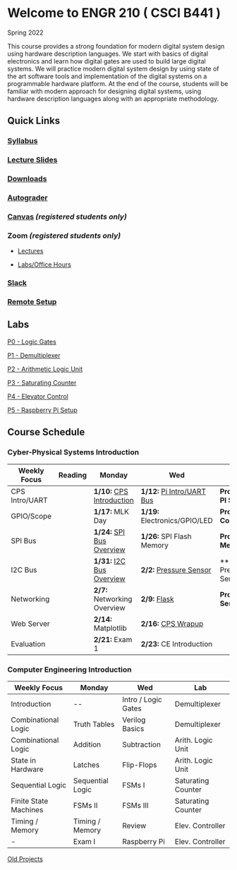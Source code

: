 # Welcome to ENGR 210 ( CSCI B441 )

Spring 2022

This course provides a strong foundation for modern digital system
design using hardware description languages. We start with basics of
digital electronics and learn how digital gates are used to build
large digital systems. We will practice modern digital system design
by using state of the art software tools and implementation of the
digital systems on a programmable hardware platform.  At the end of
the course, students will be familiar with modern approach for
designing digital systems, using hardware description languages along
with an appropriate methodology.

## Quick Links

### [Syllabus](syllabus.md)

### [Lecture Slides](http://github.com/engr210/lecture_slides)

### [Downloads](http://github.com/engr210/downloads) 

### [Autograder](https://autograder.sice.indiana.edu) 

### [Canvas](https://iu.instructure.com/courses/1947790) _(registered students only)_

### Zoom _(registered students only)_

 - [Lectures](https://iu.zoom.us/j/86581937943) 

 - [Labs/Office Hours](https://iu.zoom.us/j/89702983096)

### [Slack](https://engr210-sp21.slack.com)

### [Remote Setup](https://uisapp2.iu.edu/confluence-prd/pages/viewpage.action?pageId=280461906)
<!--
[RED Desktop](https://docs.google.com/document/d/1GuOK0B6Irj_u6LjxMiwTBXgFvxtb-kuTXEFyj7-wQYI)
-->

## Labs 

<!-- [P0 - Vivado
Tutorial](https://docs.google.com/document/d/1ydtvsCJaGSUWNMd3byvegsMfa6kRY8q1nOXQNVc5FVE)
-->

[P0 - Logic Gates](https://docs.google.com/document/d/1OZPhRJoNW6variLEV1iyCQ5HWxGvJrfiC3c3eMZx8vo)

[P1 - Demultiplexer](https://docs.google.com/document/d/1o02Y2rexq2IHROQaUYS6GD_TwUbfTaikeP8ysp6FJi8)

[P2 - Arithmetic Logic Unit](https://docs.google.com/document/d/1uhQR3LDZLIDAheTqNy58HJ456uEFfEh4IH7j1ZReyHM/edit?usp=sharing)

<!-- [P3 - Countdown
Timer](https://docs.google.com/document/d/1HnWBiIqMQZvTv-P2DLUMM38fX2hg8FhBwA005HwC-YI/edit?usp=sharing)
-->
[P3 - Saturating Counter](https://docs.google.com/document/d/1JLgk0VguSrih_h3BsMyMtInTJ4Qrl--Hv2jkxK4chZw)

[P4 - Elevator Control](https://docs.google.com/document/d/1IdqlRf4rqOpv0cBeurJ29rpMXwudnfIx8i1Z8IPmqxI/edit?usp=sharing)

[P5 - Raspberry Pi Setup](P5.md)

<!--
[PX - UART](https://docs.google.com/document/d/1dxm55Ct0wDpdce9y02u2D1DiFJ1YpZUdxzTfeGLi05A/edit?usp=sharing)

[PY - Postfix Calculator](https://docs.google.com/document/d/1ApDEDIPBYUmE_dggMogTmvb7Bb1qxodMbxjTzoPfIqs/edit?usp=sharing)
-->

## Course Schedule

### Cyber-Physical Systems Introduction

| Weekly Focus      | Reading           | Monday                                                             | Wed                                                          | Lab                                            |
|-------------------|-------------------|--------------------------------------------------------------------|--------------------------------------------------------------|------------------------------------------------|
| CPS Intro/UART    |                   | **1/10:** [CPS Introduction](lectures/CPS_Introduction.pdf)        | **1/12:** [Pi Intro/UART Bus](lectures/RaspberryPi_UART.pdf) | **Project 0 Raspberry PI Setup**               |
| GPIO/Scope        |                   | **1/17:** MLK Day                                                  | **1/19:** Electronics/GPIO/LED                               | **Project 1 UART Controlled LED**              |
| SPI Bus           |                   | **1/24:** [SPI Bus Overview](lectures/SPI_bus.pdf)                 | **1/26:** SPI Flash Memory                                   | **Project 2 SPI Flash Memory**                 |
| I2C Bus           |                   | **1/31:** [I2C Bus Overview](lectures/I2C_Introduction.pdf)        | **2/2:** [Pressure Sensor](lectures/LPS331AP_Pressure_Sensor.pdf)| **Project 3 I2C Pressure/Temperature Sensor|
| Networking        |                   | **2/7:**  Networking Overview                                      | **2/9:** [Flask](lectures/Flask.pdf)                         | **Project 4 Flask Web Server**                 |
| Web Server        |                   | **2/14:** Matplotlib                                               | **2/16:** [CPS Wrapup](lectures/CPS_Wrapup.pdf)              |                                                |
| Evaluation        |                   | **2/21:** Exam 1                                                   | **2/23:** CE Introduction                                    |                                                |

### Computer Engineering Introduction

| Weekly Focus          | Monday                | Wed               | Lab               | 
| -----                 | ------                | ---               | ---               | 
| Introduction          | --                    | Intro / Logic Gates| Demultiplexer    |
| Combinational Logic   | Truth Tables          | Verilog Basics    | Demultiplexer     | 
| Combinational Logic   | Addition              | Subtraction       | Arith. Logic Unit |
| State in Hardware     | Latches               | Flip-Flops        | Arith. Logic Unit |
| Sequential Logic      | Sequential Logic      | FSMs I            | Saturating Counter|
| Finite State Machines | FSMs II               | FSMs III          | Saturating Counter|
| Timing / Memory       | Timing / Memory       | Review            | Elev.  Controller |
| -                     | Exam I                | Raspberry Pi      | Elev.  Controller |

[Old Projects](old_projects.md)
